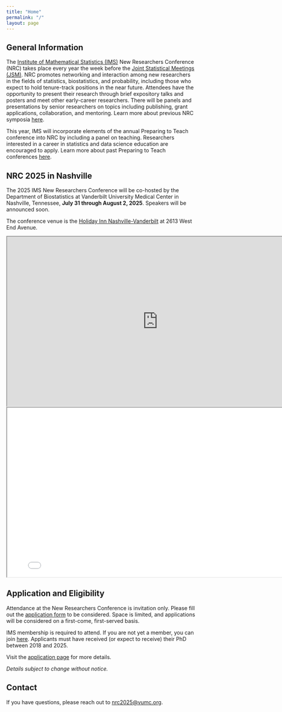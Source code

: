 ```yaml
---
title: "Home"
permalink: "/"
layout: page
---
```


## General Information

The [Institute of Mathematical Statistics (IMS)](https://imstat.org/) New Researchers Conference (NRC) takes place every year the week before the [Joint Statistical Meetings (JSM)](https://www.amstat.org/meetings/joint-statistical-meetings). NRC promotes networking and interaction among new researchers in the fields of statistics, biostatistics, and probability, including those who expect to hold tenure-track positions in the near future. Attendees have the opportunity to present their research through brief expository talks and posters and meet other early-career researchers. There will be panels and presentations by senior researchers on topics including publishing, grant applications, collaboration, and mentoring. Learn more about previous NRC symposia [here](https://imstat.org/ims-groups/ims-new-researchers-group/past-conferences/).

This year, IMS will incorporate elements of the annual Preparing to Teach conference into NRC by including a panel on teaching. Researchers interested in a career in statistics and data science education are encouraged to apply. Learn more about past Preparing to Teach conferences [here](https://preparingtoteach.org/about.html).

## NRC 2025 in Nashville

The 2025 IMS New Researchers Conference will be co-hosted by the Department of Biostatistics at Vanderbilt University Medical Center in Nashville, Tennessee, **July 31 through August 2, 2025**. Speakers will be announced soon.

The conference venue is the [Holiday Inn Nashville-Vanderbilt](https://www.ihg.com/holidayinn/hotels/us/en/nashville/bnavb/hoteldetail) at 2613 West End Avenue. 

<iframe src="https://nrc2025.github.io/vuleafmap.html" width="800" height="450"></iframe>

<iframe src="NRC_2025_Schedule_Final_Edited.pdf" width="800" height="450">
  The tentative schedule can be found here. <a href="NRC_2025_Schedule_Final_Edited.pdf">Download PDF</a>
</iframe>

## Application and Eligibility

Attendance at the New Researchers Conference is invitation only. Please fill out the [application form](https://redcap.vumc.org/surveys/?s=RTR49FNPWATEJK9M) to be considered. Space is limited, and applications will be considered on a first-come, first-served basis.

IMS membership is required to attend. If you are not yet a member, you can join [here](https://imstat.org/individual-membership/). Applicants must have received (or expect to receive) their PhD between 2018 and 2025.

Visit the [application page](https://nrc2025.github.io/application/) for more details. 

*Details subject to change without notice.*

## Contact

If you have questions, please reach out to <a href="mailto:nrc2025@vumc.org">nrc2025@vumc.org</a>.
